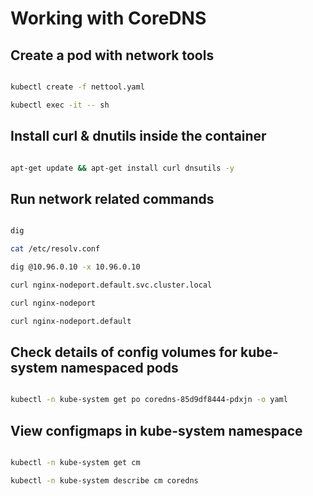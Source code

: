 # Working with CoreDNS

## Create a pod with network tools

```bash

kubectl create -f nettool.yaml

kubectl exec -it -- sh

```

## Install curl & dnutils inside the container

```bash

apt-get update && apt-get install curl dnsutils -y

```

## Run network related commands

```bash

dig

cat /etc/resolv.conf

dig @10.96.0.10 -x 10.96.0.10

curl nginx-nodeport.default.svc.cluster.local

curl nginx-nodeport

curl nginx-nodeport.default

```

## Check details of config volumes for kube-system namespaced pods

```bash

kubectl -n kube-system get po coredns-85d9df8444-pdxjn -o yaml

```

## View configmaps in kube-system namespace

```bash

kubectl -n kube-system get cm

kubectl -n kube-system describe cm coredns

```